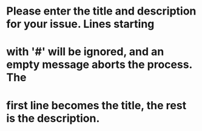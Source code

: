 
# Please enter the title and description for your issue. Lines starting
# with '#' will be ignored, and an empty message aborts the process. The
# first line becomes the title, the rest is the description.